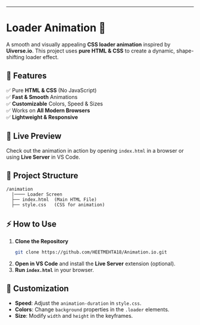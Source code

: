---
# **Loader Animation 🔄**  

A smooth and visually appealing **CSS loader animation** inspired by **Uiverse.io**. This project uses **pure HTML & CSS** to create a dynamic, shape-shifting loader effect.  

## **🚀 Features**  
✅ Pure **HTML & CSS** (No JavaScript)  
✅ **Fast & Smooth** Animations  
✅ **Customizable** Colors, Speed & Sizes  
✅ Works on **All Modern Browsers**  
✅ **Lightweight & Responsive**  

## **🎥 Live Preview**  
Check out the animation in action by opening `index.html` in a browser or using **Live Server** in VS Code.  

## **📂 Project Structure**  
```
/animation
  |──── Loader Screen
  ├── index.html  (Main HTML File)
  ├── style.css   (CSS for animation)
```

## **⚡ How to Use**  
1. **Clone the Repository**  
   ```sh
   git clone https://github.com/HEETMEHTA18/Animation.io.git
   ```
2. **Open in VS Code** and install the **Live Server** extension (optional).  
3. **Run `index.html`** in your browser.  

## **🎨 Customization**  
- **Speed**: Adjust the `animation-duration` in `style.css`.  
- **Colors**: Change `background` properties in the `.loader` elements.  
- **Size**: Modify `width` and `height` in the keyframes.  
